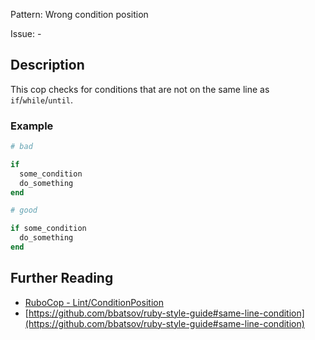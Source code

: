 Pattern: Wrong condition position

Issue: -

## Description

This cop checks for conditions that are not on the same line as `if`/`while`/`until`.

### Example

```ruby
# bad

if
  some_condition
  do_something
end
```
```ruby
# good

if some_condition
  do_something
end
```

## Further Reading

* [RuboCop - Lint/ConditionPosition](https://rubocop.readthedocs.io/en/latest/cops_lint/#lintconditionposition)
* [https://github.com/bbatsov/ruby-style-guide#same-line-condition](https://github.com/bbatsov/ruby-style-guide#same-line-condition)
